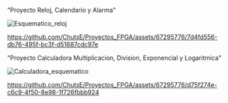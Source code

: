 "Proyecto Reloj, Calendario y Alarma" 

![Esquematico_reloj](https://github.com/ChutsE/Proyectos_FPGA/assets/67295776/8dd36deb-5df2-4fcb-82f5-0048ff46405e)

https://github.com/ChutsE/Proyectos_FPGA/assets/67295776/7d4fd556-db76-495f-bc3f-d51687cdc97e

"Proyecto Calculadora Multiplicacion, Division, Exponencial y Logaritmica" 

![Calculadora_esquematico](https://github.com/ChutsE/Proyectos_FPGA/assets/67295776/b17af4db-7c9e-4bfb-ad16-209adb347126)

https://github.com/ChutsE/Proyectos_FPGA/assets/67295776/d75f274e-c6c9-4f50-8e98-1f726fbbb924

